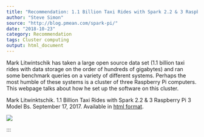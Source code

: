 ```yaml
---
title: "Recommendation: 1.1 Billion Taxi Rides with Spark 2.2 & 3 Raspberry Pi 3 Model Bs"
author: "Steve Simon"
source: "http://blog.pmean.com/spark-pi/"
date: "2018-10-23"
category: Recommendation
tags: Cluster computing
output: html_document
---
```


Mark Litwintschik has taken a large open source data set (1.1 billion
taxi rides with data storage on the order of hundreds of gigabytes) and
ran some benchmark queries on a variety of different systems. Perhaps
the most humble of these systems is a cluster of three Raspberry Pi
computers. This webpage talks about how he set up the software on this
cluster.

<!---More--->

Mark Litwinktschik. 1.1 Billion Taxi Rides with Spark 2.2 & 3 Raspberry
Pi 3 Model Bs. September 17, 2017. Available in [html
format](http://tech.marksblogg.com/billion-nyc-taxi-rides-spark-raspberry-pi.html).

![](../../../images/spark-pi01.png)


:::

